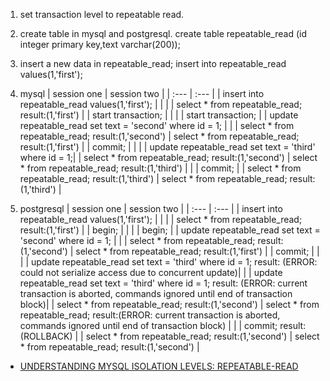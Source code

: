 1. set transaction level to repeatable read.
2. create table in mysql and postgresql.
create table repeatable_read (id integer primary key,text varchar(200));

3. insert a new data in repeatable_read;
insert into repeatable_read values(1,'first');

4. mysql 
    | session one                                              | session two                                            |
    | :---                                                     | :---                                                   |
    | insert into repeatable_read values(1,'first');           |                                                        |
    |                                                          | select * from repeatable_read; result:(1,'first')      |
    | start transaction;                                       |                                                        |
    |                                                          | start transaction;                                     |
    | update repeatable_read set text = 'second' where id = 1; |                                                        |
    | select * from repeatable_read; result:(1,'second')       | select * from repeatable_read; result:(1,'first')      |
    | commit;                                                  |                                                        |
    |                                                          | update repeatable_read set text = 'third' where id = 1;|
    | select * from repeatable_read; result:(1,'second')       | select * from repeatable_read; result:(1,'third')      |
    |                                                          | commit;                                                |
    | select * from repeatable_read; result:(1,'third')        | select * from repeatable_read; result:(1,'third')      |

5. postgresql
    | session one                                              | session two                                            |
    | :---                                                     | :---                                                   |
    | insert into repeatable_read values(1,'first');           |                                                        |
    |                                                          | select * from repeatable_read; result:(1,'first')      |
    | begin;                                                   |                                                        |
    |                                                          | begin;                                                 |
    | update repeatable_read set text = 'second' where id = 1; |                                                        |
    | select * from repeatable_read; result:(1,'second')       | select * from repeatable_read; result:(1,'first')      |
    | commit;                                                  |                                                        |
    |                                                          | update repeatable_read set text = 'third' where id = 1; result: (ERROR:  could not serialize access due to concurrent update)|
    |                                                          | update repeatable_read set text = 'third' where id = 1; result: (ERROR:  current transaction is aborted, commands ignored until end of transaction block)|
    | select * from repeatable_read; result:(1,'second')       | select * from repeatable_read; result:(ERROR:  current transaction is aborted, commands ignored until end of transaction block)      |
    |                                                          | commit; result: (ROLLBACK)                             |
    | select * from repeatable_read; result:(1,'second')       | select * from repeatable_read; result:(1,'second')     |


- [UNDERSTANDING MYSQL ISOLATION LEVELS: REPEATABLE-READ](https://blog.pythian.com/understanding-mysql-isolation-levels-repeatable-read/)